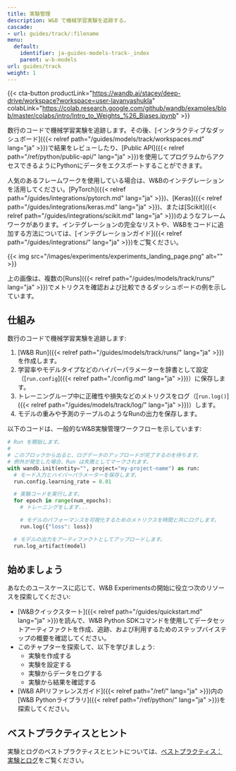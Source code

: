 ```yaml
---
title: 実験管理
description: W&B で機械学習実験を追跡する。
cascade:
- url: guides/track/:filename
menu:
  default:
    identifier: ja-guides-models-track-_index
    parent: w-b-models
url: guides/track
weight: 1
---
```


{{< cta-button productLink="https://wandb.ai/stacey/deep-drive/workspace?workspace=user-lavanyashukla" colabLink="https://colab.research.google.com/github/wandb/examples/blob/master/colabs/intro/Intro_to_Weights_%26_Biases.ipynb" >}}

数行のコードで機械学習実験を追跡します。その後、[インタラクティブなダッシュボード]({{< relref path="/guides/models/track/workspaces.md" lang="ja" >}})で結果をレビューしたり、[Public API]({{< relref path="/ref/python/public-api/" lang="ja" >}})を使用してプログラムからアクセスできるようにPythonにデータをエクスポートすることができます。

人気のあるフレームワークを使用している場合は、W&Bのインテグレーションを活用してください。[PyTorch]({{< relref path="/guides/integrations/pytorch.md" lang="ja" >}})、[Keras]({{< relref path="/guides/integrations/keras.md" lang="ja" >}})、または[Scikit]({{< relref path="/guides/integrations/scikit.md" lang="ja" >}})のようなフレームワークがあります。インテグレーションの完全なリストや、W&Bをコードに追加する方法については、[インテグレーションガイド]({{< relref path="/guides/integrations/" lang="ja" >}})をご覧ください。

{{< img src="/images/experiments/experiments_landing_page.png" alt="" >}}

上の画像は、複数の[Runs]({{< relref path="/guides/models/track/runs/" lang="ja" >}})でメトリクスを確認および比較できるダッシュボードの例を示しています。

## 仕組み

数行のコードで機械学習実験を追跡します:
1. [W&B Run]({{< relref path="/guides/models/track/runs/" lang="ja" >}})を作成します。
2. 学習率やモデルタイプなどのハイパーパラメーターを辞書として設定（[`run.config`]({{< relref path="./config.md" lang="ja" >}})）に保存します。
3. トレーニングループ中に正確性や損失などのメトリクスをログ（[`run.log()`]({{< relref path="/guides/models/track/log/" lang="ja" >}})）します。
4. モデルの重みや予測のテーブルのようなRunの出力を保存します。

以下のコードは、一般的なW&B実験管理ワークフローを示しています:

```python
# Run を開始します。
#
# このブロックから出ると、ログデータのアップロードが完了するのを待ちます。
# 例外が発生した場合、Run は失敗としてマークされます。
with wandb.init(entity="", project="my-project-name") as run:
  # モード入力とハイパーパラメーターを保存します。
  run.config.learning_rate = 0.01

  # 実験コードを実行します。
  for epoch in range(num_epochs):
    # トレーニングをします...

    # モデルのパフォーマンスを可視化するためのメトリクスを時間と共にログします。
    run.log({"loss": loss})

  # モデルの出力をアーティファクトとしてアップロードします。
  run.log_artifact(model)
```

## 始めましょう

あなたのユースケースに応じて、W&B Experimentsの開始に役立つ次のリソースを探索してください:

* [W&Bクイックスタート]({{< relref path="/guides/quickstart.md" lang="ja" >}})を読んで、W&B Python SDKコマンドを使用してデータセットアーティファクトを作成、追跡、および利用するためのステップバイステップの概要を確認してください。
* このチャプターを探索して、以下を学びましょう:
  * 実験を作成する
  * 実験を設定する
  * 実験からデータをログする
  * 実験から結果を確認する
* [W&B APIリファレンスガイド]({{< relref path="/ref/" lang="ja" >}})内の[W&B Pythonライブラリ]({{< relref path="/ref/python/" lang="ja" >}})を探索してください。

## ベストプラクティスとヒント

実験とログのベストプラクティスとヒントについては、[ベストプラクティス： 実験とログ](https://wandb.ai/wandb/pytorch-lightning-e2e/reports/W-B-Best-Practices-Guide--VmlldzozNTU1ODY1#w&b-experiments-and-logging)をご覧ください。